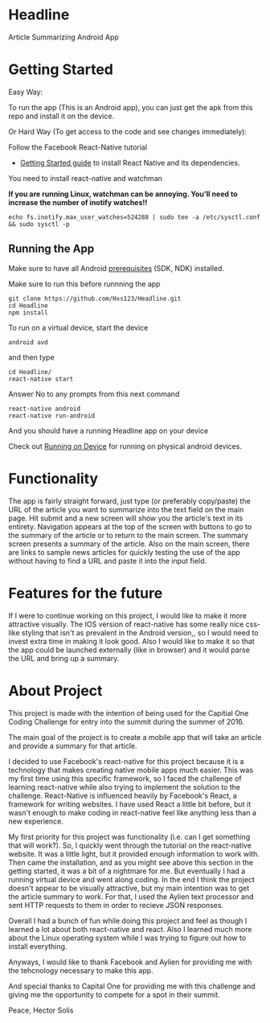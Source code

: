 # Headline
Article Summarizing Android App

# Getting Started

Easy Way:

To run the app (This is an Android app), you can just get the apk from this
repo and install it on the device.

Or Hard Way (To get access to the code and see changes immediately):

Follow the Facebook React-Native tutorial
- [Getting Started guide](http://facebook.github.io/react-native/docs/getting-started.html) to install React Native and its dependencies.

You need to install react-native and watchman

**If you are running Linux, watchman can be annoying. You'll need to increase the number of inotify watches!!**

	echo fs.inotify.max_user_watches=524288 | sudo tee -a /etc/sysctl.conf && sudo sysctl -p

## Running the App

Make sure to have all Android [prerequisites](https://github.com/facebook/react-native/tree/master/ReactAndroid#prerequisites) (SDK, NDK) installed.

Make sure to run this before runnning the app

	git clone https://github.com/Hxs123/Headline.git
	cd Headline
	npm install

To run on a virtual device, start the device

	android avd	

and then type

	cd Headline/
	react-native start

Answer No to any prompts from this next command

	react-native android
	react-native run-android

And you should have a running Headline app on your device

Check out [Running on Device](https://facebook.github.io/react-native/docs/running-on-device-android.html) for running on physical android devices.

# Functionality

The app is fairly straight forward, just type (or preferably copy/paste)
the URL of the article you want to summarize into the text field on the 
main page. Hit submit and a new screen will show you the article's text
in its entirety. Navigation appears at the top of the screen with buttons
to go to the summary of the article or to return to the main screen. The
summary screen presents a summary of the article. Also on the main screen,
there are links to sample news articles for quickly testing the use of the
app without having to find a URL and paste it into the input field.

# Features for the future

If I were to continue working on this project, I would like to make it more
attractive visually. The IOS version of react-native has some really nice
css-like styling that isn't as prevalent in the Android version,, so I 
would need to invest extra time in making it look good. Also I would like 
to make it so that the app could be launched externally (like in browser)
and it would parse the URL and bring up a summary.

# About Project

This project is made with the intention of being used for the Capitial One
Coding Challenge for entry into the summit during the summer of 2016.

The main goal of the project is to create a mobile app that will take an
article and provide a summary for that article. 

I decided to use Facebook's react-native for this project because it is
a technology that makes creating native mobile apps much easier. This was
my first time using this specific framework, so I faced the challenge of 
learning react-native while also trying to implement the solution to the
challenge. React-Native is influenced heavily by Facebook's React, a 
framework for writing websites. I have used React a little bit before, but
it wasn't enough to make coding in react-native feel like anything less than
a new experience.

My first priority for this project was functionality (i.e. can I get something
that will work?). So, I quickly went through the tutorial on the react-native
website. It was a little light, but it provided enough information to work
with. Then came the installation, and as you might see above this section in
the getting started, it was a bit of a nightmare for me. But eventually I had
a running virtual device and went along coding. In the end I think the project
doesn't appear to be visually attractive, but my main intention was to get the
article summary to work. For that, I used the Aylien text processor and sent
HTTP requests to them in order to recieve JSON responses.

Overall I had a bunch of fun while doing this project and feel as though I 
learned a lot about both react-native and react. Also I learned much more
about the Linux operating system while I was trying to figure out how to 
install everything.

Anyways, I would like to thank Facebook and Aylien for providing me with the
tehcnology necessary to make this app.

And special thanks to Capital One for providing me with this challenge and
giving me the opportunity to compete for a spot in their summit.


Peace,
Hector Solis 